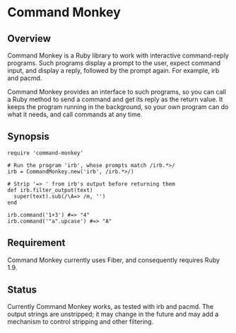 # Command Monkey

## Overview

Command Monkey is a Ruby library to work with interactive command-reply
programs. Such programs display a prompt to the user, expect command input, and
display a reply, followed by the prompt again. For example, irb and pacmd.

Command Monkey provides an interface to such programs, so you can call a Ruby
method to send a command and get its reply as the return value. It keeps the
program running in the background, so your own program can do what it needs,
and call commands at any time.


## Synopsis

    require 'command-monkey'

    # Run the program 'irb', whose prompts match /irb.*>/
    irb = CommandMonkey.new('irb', /irb.*>/)

    # Strip '=> ' from irb's output before returning them
    def irb.filter_output(text)
      super(text).sub(/\A=> /m, '')
    end

    irb.command('1+3') #=> "4"
    irb.command('"a".upcase') #=> "A"

## Requirement

Command Monkey currently uses Fiber, and consequently requires Ruby 1.9.

## Status

Currently Command Monkey works, as tested with irb and pacmd. The output
strings are unstripped; it may change in the future and may add a mechanism to
control stripping and other filtering.

